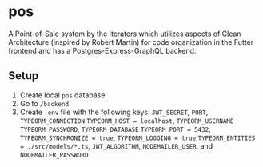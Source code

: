 # pos

A Point-of-Sale system by the Iterators which utilizes aspects of Clean Architecture (inspired by Robert Martin) for code organization in the Futter frontend and has a Postgres-Express-GraphQL backend.

## Setup
1. Create local `pos` database
1. Go to `/backend`
1. Create `.env` file with the following keys: `JWT_SECRET`, `PORT`, `TYPEORM_CONNECTION` `TYPEORM_HOST = localhost`, `TYPEORM_USERNAME` `TYPEORM_PASSWORD`, `TYPEORM_DATABASE` `TYPEORM_PORT = 5432`, `TYPEORM_SYNCHRONIZE = true`, `TYPEORM_LOGGING = true`,`TYPEORM_ENTITIES = ./src/models/*.ts`, `JWT_ALGORITHM`, `NODEMAILER_USER`, and `NODEMAILER_PASSWORD`